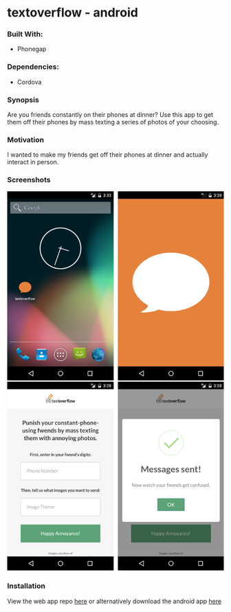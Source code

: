# textoverflow - android


### Built With:

- Phonegap


### Dependencies:

- Cordova


### Synopsis

Are you friends constantly on their phones at dinner? Use this app to get them off their phones by mass texting a series of photos of your choosing.


### Motivation

I wanted to make my friends get off their phones at dinner and actually interact in person.


### Screenshots

![textoverflow-compiled-1](/screenshots/textoverflow-compiled-1.png)
![textoverflow-compiled-2](/screenshots/textoverflow-compiled-2.png)


### Installation

View the web app repo [here](https://github.com/borderpointer/textoverflow) or alternatively download the android app [here](https://build.phonegap.com/apps/1821839/share)
